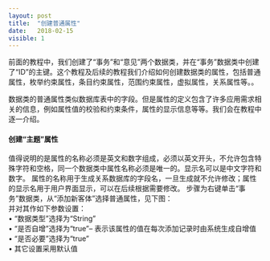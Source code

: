 ```yaml
---
layout: post
title:  "创建普通属性"
date:   2018-02-15
visible: 1
---
```


前面的教程中，我们创建了“事务”和“意见”两个数据类，并在“事务”数据类中创建了“ID”的主键。这个教程及后续的教程我们介绍如何创建数据类的属性，包括普通属性，枚举约束属性，条目约束属性，范围约束属性，虚拟属性，关系属性等。。

数据类的普通属性类似数据库表中的字段。但是属性的定义包含了许多应用需求相关的信息，例如属性值的校验和约束条件，属性的显示信息等等。我们会在教程中逐一介绍。

#### 创建“主题”属性

值得说明的是属性的名称必须是英文和数字组成，必须以英文开头，不允许包含特殊字符和空格，同一个数据类中属性名称必须是唯一的。显示名可以是中文字符和数字。
属性的名称用于生成关系数据库的字段名，一旦生成就不允许修改；属性的显示名用于用户界面显示，可以在后续根据需要修改。
步骤为右键单击“事务”数据类，从“添加新客体”选择普通属性，见下图：
<img src="{{'/assets/img/2018-2-15 创建主题普通属性.png' | prepend: site.baseurl }}" alt=""><br>
并对其作如下参数设置：<br>
•	“数据类型”选择为“String”<br>
•	“是否自增”选择为“true”– 表示该属性的值在每次添加记录时由系统生成自增值<br>
•	“是否必要”选择为“true”<br>
•	其它设置采用默认值<br>


